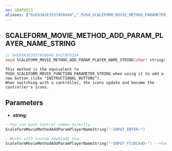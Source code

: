 ```yaml
---
ns: GRAPHICS
aliases: ["0xE83A3E3557A56640","_PUSH_SCALEFORM_MOVIE_METHOD_PARAMETER_BUTTON_NAME"]
---
```

## SCALEFORM_MOVIE_METHOD_ADD_PARAM_PLAYER_NAME_STRING

```c
// 0xE83A3E3557A56640 0xCCBF0334
void SCALEFORM_MOVIE_METHOD_ADD_PARAM_PLAYER_NAME_STRING(char* string);
```

```
This method is the equivalent to PUSH_SCALEFORM_MOVIE_FUNCTION_PARAMETER_STRING when using it to add a new button (like "INSTRUCTIONAL_BUTTONS").  
When switching with a controller, the icons update and become the controller's icons.  
```

## Parameters
* **string**: 

```lua
--You can push Control names directly.
ScaleformMovieMethodAddParamPlayerNameString("~INPUT_ENTER~")

--Works with custom keybinds too:
ScaleformMovieMethodAddParamPlayerNameString("~INPUT_F53DC64D~") --+handsup command, added with RegisterKeyMapping()

```

